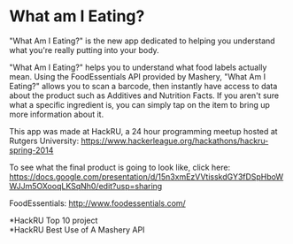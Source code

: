 What am I Eating?
=================

"What Am I Eating?" is the new app dedicated to helping you understand what you're really putting into your body.

"What Am I Eating?" helps you to understand what food labels actually mean. Using the FoodEssentials API provided by Mashery, "What Am I Eating?" allows you to scan a barcode, then instantly have access to data about the product such as Additives and Nutrition Facts. If you aren't sure what a specific ingredient is, you can simply tap on the item to bring up more information about it. 



This app was made at HackRU, a 24 hour programming meetup hosted at Rutgers University:
https://www.hackerleague.org/hackathons/hackru-spring-2014


To see what the final product is going to look like, click here:
https://docs.google.com/presentation/d/15n3xmEzVVtisskdGY3fDSpHboWWJJm5OXooqLKSqNh0/edit?usp=sharing

FoodEssentials:
http://www.foodessentials.com/

*HackRU Top 10 project <br>
*HackRU Best Use of A Mashery API

